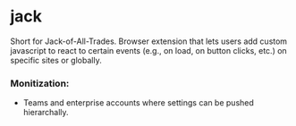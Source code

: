 # jack

Short for Jack-of-All-Trades. Browser extension that lets users add custom javascript to react to certain events (e.g., on load, on button clicks, etc.) on specific sites or globally.

### Monitization:

* Teams and enterprise accounts where settings can be pushed hierarchally.
